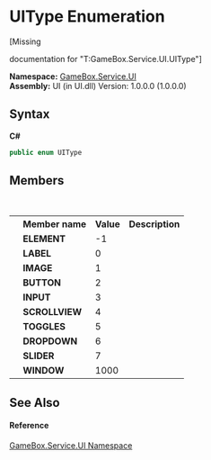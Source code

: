 # UIType Enumeration
 

\[Missing <summary> documentation for "T:GameBox.Service.UI.UIType"\]

**Namespace:**&nbsp;<a href="6561cbd8-2bda-7a52-d42a-1887a2a36ffd">GameBox.Service.UI</a><br />**Assembly:**&nbsp;UI (in UI.dll) Version: 1.0.0.0 (1.0.0.0)

## Syntax

**C#**<br />
``` C#
public enum UIType
```


## Members
&nbsp;<table><tr><th></th><th>Member name</th><th>Value</th><th>Description</th></tr><tr><td /><td target="F:GameBox.Service.UI.UIType.ELEMENT">**ELEMENT**</td><td>-1</td><td /></tr><tr><td /><td target="F:GameBox.Service.UI.UIType.LABEL">**LABEL**</td><td>0</td><td /></tr><tr><td /><td target="F:GameBox.Service.UI.UIType.IMAGE">**IMAGE**</td><td>1</td><td /></tr><tr><td /><td target="F:GameBox.Service.UI.UIType.BUTTON">**BUTTON**</td><td>2</td><td /></tr><tr><td /><td target="F:GameBox.Service.UI.UIType.INPUT">**INPUT**</td><td>3</td><td /></tr><tr><td /><td target="F:GameBox.Service.UI.UIType.SCROLLVIEW">**SCROLLVIEW**</td><td>4</td><td /></tr><tr><td /><td target="F:GameBox.Service.UI.UIType.TOGGLES">**TOGGLES**</td><td>5</td><td /></tr><tr><td /><td target="F:GameBox.Service.UI.UIType.DROPDOWN">**DROPDOWN**</td><td>6</td><td /></tr><tr><td /><td target="F:GameBox.Service.UI.UIType.SLIDER">**SLIDER**</td><td>7</td><td /></tr><tr><td /><td target="F:GameBox.Service.UI.UIType.WINDOW">**WINDOW**</td><td>1000</td><td /></tr></table>

## See Also


#### Reference
<a href="6561cbd8-2bda-7a52-d42a-1887a2a36ffd">GameBox.Service.UI Namespace</a><br />